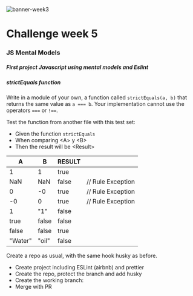 ![banner-week3](https://res.cloudinary.com/practicaldev/image/fetch/s--vKAi2Ipy--/c_imagga_scale,f_auto,fl_progressive,h_420,q_auto,w_1000/https://dev-to-uploads.s3.amazonaws.com/i/dcuhxplnq6gcuevp5vpp.png)

# Challenge week 5

### JS Mental Models

##### First project Javascript using mental models and Eslint

##### strictEquals function

Write in a module of your own, a function called `strictEquals(a, b)` that returns the same value as `a === b`. Your implementation cannot use the operators `===` or `!==`.

Test the function from another file with this test set:

- Given the function `strictEquals`
- When comparing \<A\> y \<B\>
- Then the result will be \<Result\>

| A       | B     | RESULT |                   |
| ------- | ----- | ------ | ----------------- |
| 1       | 1     | true   |                   |
| NaN     | NaN   | false  | // Rule Exception |
| 0       | -0    | true   | // Rule Exception |
| -0      | 0     | true   | // Rule Exception |
| 1       | "1"   | false  |                   |
| true    | false | false  |                   |
| false   | false | true   |                   |
| "Water" | "oil" | false  |

Create a repo as usual, with the same hook husky as before.

-   Create project including ESLint (airbnb) and prettier
-   Create the repo, protect the branch and add husky
-   Create the working branch:
-   Merge with PR
